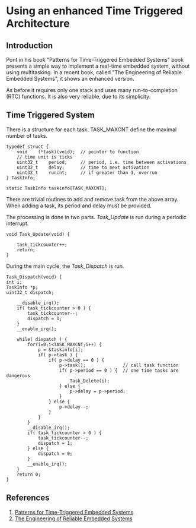Using an enhanced Time Triggered Architecture
=============================================


Introduction
------------

Pont in his book "Patterns for Time-Triggered Embedded Systems" book presents
a simple way to implement a real-time embedded system, without using multitasking.
In a recent book, called "The Engineering of Reliable Embedded Systems", it shows an enhanced version.

As before it requires only one stack and uses many run-to-completion (RTC) functions.
It is also very reliable, due to its simplicity.


Time Triggered System
---------------------

There is a structure for each task. TASK_MAXCNT define the maximal number of tasks.

    typedef struct {
        void    (*task)(void);  // pointer to function
        // time unit is ticks
        uint32_t    period;     // period, i.e. time between activations
        uint32_t    delay;      // time to next activation
        uint32_t    runcnt;     // if greater than 1, overrun
    } TaskInfo;

    static TaskInfo taskinfo[TASK_MAXCNT];

There are trivial routines to add and remove task from the above array. When adding a task, its period and
delay must be provided.

The processing is done in two parts. *Task_Update* is run during a periodic interrupt.

    void Task_Update(void) {

    	task_tickcounter++;
    	return;
	}
    

During the main cycle, the *Task_Dispatch* is run.

    Task_Dispatch(void) {
    int i;
    TaskInfo *p;
    uint32_t dispatch;

        __disable_irq();
        if( task_tickcounter > 0 ) {
            task_tickcounter--;
            dispatch = 1;
        }
        __enable_irq();

        while( dispatch ) {
            for(i=0;i<TASK_MAXCNT;i++) {
                p = &taskinfo[i];
                if( p->task ) {
                    if( p->delay == 0 ) {
                        p->task();      		// call task function
                        if( p->period == 0 ) { 	// one time tasks are dangerous
                            Task_Delete(i);
                        } else {
                            p->delay = p->period;
                        }
                    } else {
                        p->delay--;
                    }
                }
            }
            __disable_irq();
            if( task_tickcounter > 0 ) {
                task_tickcounter--;
                dispatch = 1;
            } else {
                dispatch = 0;
            }
            __enable_irq();
        }
        return 0;
    }


References
----------

1. [Patterns for Time-Triggered Embedded Systems](https://www.safetty.net/publications/pttes)
2. [The Engineering of Reliable Embedded Systems](https://www.safetty.net/publications/the-engineering-of-reliable-embedded-systems-second-edition)
